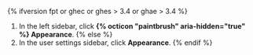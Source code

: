 {% ifversion fpt or ghec or ghes > 3.4 or ghae > 3.4 %}
1. In the left sidebar, click **{% octicon "paintbrush" aria-hidden="true" %} Appearance**.
{% else %}
1. In the user settings sidebar, click **Appearance**.
{% endif %}
